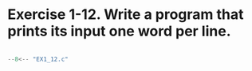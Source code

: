 # Exercise 1-12. Write a program that prints its input one word per line.

``` c

--8<-- "EX1_12.c"

```
